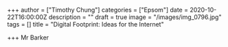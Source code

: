 +++
author = ["Timothy Chung"]
categories = ["Epsom"]
date = 2020-10-22T16:00:00Z
description = ""
draft = true
image = "/images/img_0796.jpg"
tags = []
title = "Digital Footprint: Ideas for the Internet"

+++
Mr Barker 